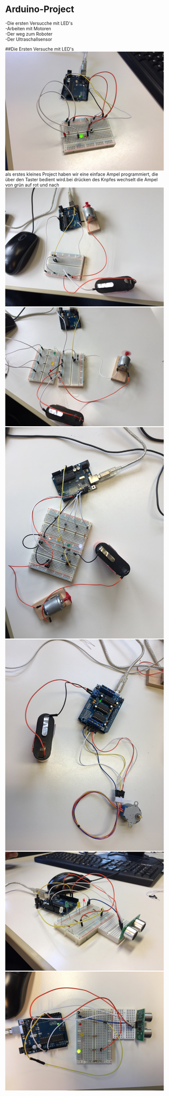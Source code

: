 # Arduino-Project

-Die ersten Versucche mit LED's  
-Arbeiten mit Motoren  
-Der weg zum Roboter  
  -Der Ultraschallsensor  

##Die Ersten Versuche mit LED's
![alt text](https://github.com/Stormarnschule12/Arduino-Project/blob/master/IMG_1838.JPG)
als erstes kleines Project haben wir eine einface Ampel programmiert, die über den Taster bedient wird.bei drücken des Knpfes wechselt die Ampel von grün auf rot und nach 
![alt text](https://github.com/Stormarnschule12/Arduino-Project/blob/master/IMG_1843.JPG)
![alt text](https://github.com/Stormarnschule12/Arduino-Project/blob/master/IMG_1844.JPG)
![alt text](https://github.com/Stormarnschule12/Arduino-Project/blob/master/IMG_1850.JPG)
![alt text](https://github.com/Stormarnschule12/Arduino-Project/blob/master/IMG_1864.JPG)
![alt text](https://github.com/Stormarnschule12/Arduino-Project/blob/master/IMG_1954.JPG)
![alt text](https://github.com/Stormarnschule12/Arduino-Project/blob/master/IMG_1955.JPG)

